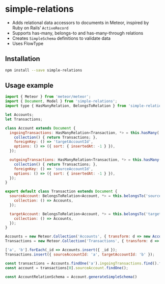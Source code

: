 # simple-relations

- Adds relational data accessors to documents in Meteor, inspired by Ruby on Rails’ `ActiveRecord`
- Supports has-many, belongs-to and has-many-through relations
- Creates `SimpleSchema` definitions to validate data
- Uses FlowType

## Installation

```bash
npm install --save simple-relations
```

## Usage example

```javascript
import { Meteor } from 'meteor/meteor';
import { Document, Model } from 'simple-relations';
import type { HasManyRelation, BelongsToRelation } from 'simple-relations';

let Accounts;
let Transactions;

class Account extends Document {
  ingoingTransactions: HasManyRelation<Transaction, *> = this.hasMany('ingoingTransactions', {
    collection() { return Transactions; },
    foreignKey: () => 'targetAccountId',
    options: () => ({ sort: { insertedAt: -1 } }),
  });

  outgoingTransactions: HasManyRelation<Transaction, *> = this.hasMany('outgoingTransactions', {
    collection() { return Transactions; },
    foreignKey: () => 'sourceAccountId',
    options: () => ({ sort: { insertedAt: -1 } }),
  });
}

export default class Transaction extends Document {
  sourceAccount: BelongsToRelation<Account, *> = this.belongsTo('sourceAccount', {
    collection: () => Accounts,
  });

  targetAccount: BelongsToRelation<Account, *> = this.belongsTo('targetAccount', {
    collection: () => Accounts,
  });
}

Accounts = new Meteor.Collection('Accounts', { transform: d => new Account(d) });
Transactions = new Meteor.Collection('Transactions', { transform: d => new Transaction(d) });

['a', 'b'].forEach(_id => Accounts.insert({ _id });
Transactions.insert({ sourceAccountId: 'a', targetAccountId: 'b' });

const transactions = Accounts.findOne('a').ingoingTransactions.find().fetch();
const account = transactions[0].sourceAccount.findOne();

const AccountRelationSchema = Account.generateSimpleSchema()
```
